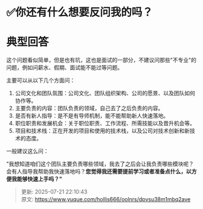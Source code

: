 # ✅你还有什么想要反问我的吗？

# 典型回答


这个问题看似简单，但是也有坑，这也是面试的一部分，不建议问那些"不专业"的问题，例如问薪水、假期、面试能不能过等问题。



主要可以从以下几个方面问：



1. 公司文化和团队氛围：公司文化、团队组织架构、公司的愿景、以及团队如何协作等。
2. 主要负责的内容：团队负责的领域，自己去了之后负责的内容。
3. 是否有新人指导：是不是有导师机制，能不能帮助新人快速落地。
4. 职位职责和发展机会：关于职位职责、工作流程、所需技能以及晋升机会等。
5. 项目和技术栈：正在开发的项目和使用的技术栈，以及公司对技术创新和新技术的态度。



一般建议这么问：



"我想知道咱们这个团队主要负责哪些领域，我去了之后会让我负责哪些模块呢？会有人指导我帮助我快速落地吗？**您觉得我还需要提前学习或者准备点什么，以方便我能够快速上手吗？"**



> 更新: 2025-07-21 22:10:43  
> 原文: <https://www.yuque.com/hollis666/oolnrs/dpvsu38m1mbq2ave>